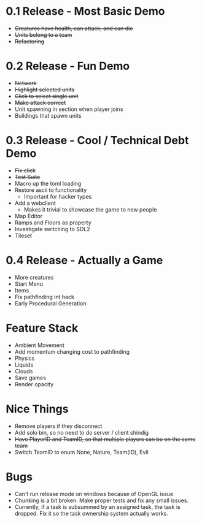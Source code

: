 0.1 Release - Most Basic Demo
==============================

* ~~Creatures have health, can attack, and can die~~
* ~~Units belong to a team~~
* ~~Refactoring~~


0.2 Release - Fun Demo
==============================

* ~~Network~~
* ~~Highlight selected units~~
* ~~Click to select single unit~~
* ~~Make attack correct~~
* Unit spawning in section when player joins
* Buildings that spawn units


0.3 Release - Cool / Technical Debt Demo
=============================

* ~~Fix click~~
* ~~Test Suite~~
* Macro up the toml loading
* Restore ascii to functionality
    - Important for hacker types
* Add a webclient
    - Makes it trivial to showcase the game to new people 
* Map Editor
* Ramps and Floors as property
* Investigate switching to SDL2
* Tileset


0.4 Release - Actually a Game
==============================

* More creatures
* Start Menu
* Items
* Fix pathfinding int hack
* Early Procedural Generation


Feature Stack
=================

* Ambient Movement
* Add momentum changing cost to pathfinding
* Physics
* Liquids
* Clouds
* Save games
* Render opacity


Nice Things
================

* Remove players if they disconnect
* Add solo bin, so no need to do server / client shindig
* ~~Have PlayerID and TeamID, so that multiple players can be on the same team~~
* Switch TeamID to enum None, Nature, Team(ID), Evil


Bugs
=======

* Can't run release mode on windows because of OpenGL issue
* Chunking is a bit broken. Make proper tests and fix any small issues.
* Currently, if a task is subsummed by an assigned task, the task is dropped. Fix it so the task
ownership system actually works.
